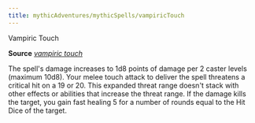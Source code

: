```yaml
---
title: mythicAdventures/mythicSpells/vampiricTouch
---
```

Vampiric Touch

**Source** [_vampiric touch_](spells/vampiricTouch#_vampiric-touch)

The spell's damage increases to 1d8 points of damage per 2 caster levels (maximum 10d8). Your melee touch attack to deliver the spell threatens a critical hit on a 19 or 20. This expanded threat range doesn't stack with other effects or abilities that increase the threat range. If the damage kills the target, you gain fast healing 5 for a number of rounds equal to the Hit Dice of the target.

